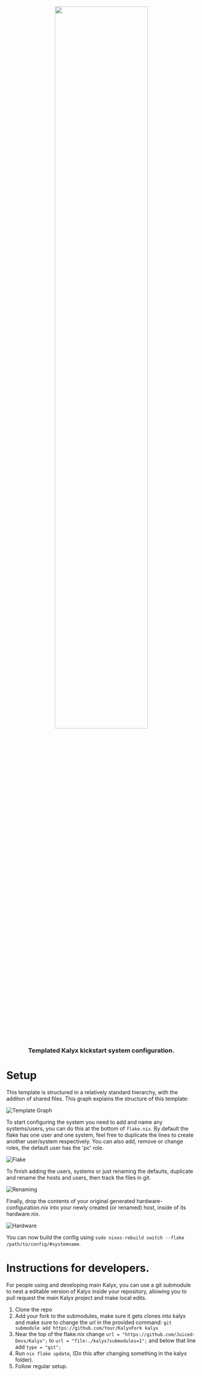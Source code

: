 
<a name="readme-top"></a>

<br />
<div align="center">
  <img style="width: 70%;" src="https://github.com/Juiced-Devs/Kalyx-System-Template/assets/44762123/cdffa326-8aa8-4e23-a116-7125b355a938" align="center">

  <h3 align="center">
    Templated Kalyx kickstart system configuration.
  </h3>
</div>

# Setup

This template is structured in a relatively standard hierarchy, with the additon of shared files. This graph explains the structure of this template:

![Template Graph](https://github.com/Juiced-Devs/Kalyx-System-Template/assets/44762123/c65ee856-f2b7-4822-bcba-73cf9e4534cd)

To start configuring the system you need to add and name any systems/users, you can do this at the bottom of ``flake.nix``. By default the flake has one user and one system, feel free to duplicate the lines to create another user/system respectively. You can also add, remove or change roles, the default user has the 'pc' role.

![Flake](https://github.com/Juiced-Devs/Kalyx-System-Template/assets/44762123/fa56d6a8-2730-48dd-b2a1-de57a367fe72)

To finish adding the users, systems or just renaming the defaults, duplicate and rename the hosts and users, then track the files in git.

![Renaming](https://github.com/Juiced-Devs/Kalyx-System-Template/assets/44762123/43693d26-c497-4ca5-9433-be8cee55f5ab)

Finally, drop the contents of your original generated hardware-configuration.nix into your newly created (or renamed) host, inside of its hardware.nix.

![Hardware](https://github.com/Juiced-Devs/Kalyx-System-Template/assets/44762123/1e2b6b5d-5a01-41ea-81c4-422ec8fe5f88)

You can now build the config using ``sudo nixos-rebuild switch --flake /path/to/config/#systemname``.

# Instructions for developers.
For people using and developing main Kalyx, you can use a git submodule to nest a editable version of Kalyx inside your repository, allowing you to pull request the main Kalyx project and make local edits.
1. Clone the repo
2. Add your fork to the submodules, make sure it gets clones into kalyx and make sure to change the url in the provided command: ``git submodule add https://github.com/Your/KalyxFork kalyx``
3. Near the top of the flake.nix change ``url = "https://github.com/Juiced-Devs/Kalyx";`` to ``url = "file:./kalyx?submodules=1";`` and below that line add ``type = "git";``
4. Run ``nix flake update``, (Do this after changing something in the kalyx folder).
5. Follow regular setup.

